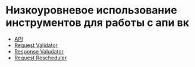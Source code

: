 # Низкоуровневое использование инструментов для работы c апи вк

* [API](api.md)
* [Request Validator](request-validator.md)
* [Response Valudator](response-validator.md)
* [Request Rescheduler](request-rescheduler.md)
